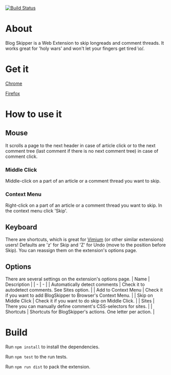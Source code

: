 [![Build Status](https://travis-ci.org/ris58h/blog-skipper.svg?branch=master)](https://travis-ci.org/ris58h/blog-skipper)

# About

Blog Skipper is a Web Extension to skip longreads and comment threads. It works great for 'holy wars' and won't let your fingers get tired \o/.

# Get it

[Chrome](https://chrome.google.com/webstore/detail/blog-skipper/chjnbemclefhkdeihphnkkgacddeejom)

[Firefox](https://addons.mozilla.org/en-US/firefox/addon/blog-skipper/)

# How to use it

## Mouse

It scrolls a page to the next header in case of article click or to the next comment tree (last comment if there is no next comment tree) in case of comment click.

### Middle Click

Middle-click on a part of an article or a comment thread you want to skip.

### Context Menu

Right-click on a part of an article or a comment thread you want to skip. In the context menu click 'Skip'.

## Keyboard

There are shortcuts, which is great for [Vimium](https://vimium.github.io/) (or other similar extensions) users! Defaults are 'z' for Skip and 'Z' for Undo (move to the position before Skip). You can reassign them on the extension's options page.

## Options

There are several settings on the extension's options page.
| Name | Description |
| - | - |
| Automatically detect comments | Check it to autodetect comments. See Sites option. |
| Add to Context Menu | Check it if you want to add BlogSkipper to Browser's Context Menu. |
| Skip on Middle Click | Check it if you want to do skip on Middle Click. |
| Sites | There you can manually define comment's CSS-selectors for sites. |
| Shortcuts | Shortcuts for BlogSkipper's actions. One letter per action. |

# Build

Run `npm install` to install the dependencies.

Run `npm test` to the run tests.

Run `npm run dist` to pack the extension.
